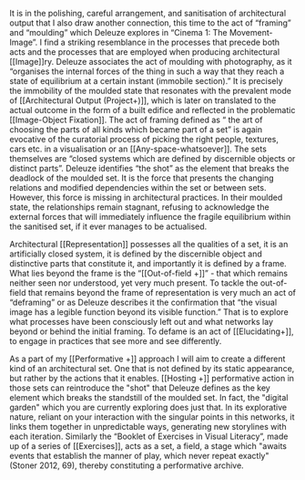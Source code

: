 It is in the polishing, careful arrangement, and sanitisation of architectural output that I also draw another connection, this time to the act of “framing” and “moulding” which Deleuze explores in “Cinema 1: The Movement-Image”. I find a striking resemblance in the processes that precede both acts and the processes that are employed when producing architectural [[Image]]ry. Deleuze associates the act of moulding with photography, as it “organises the internal forces of the thing in such a way that they reach a state of equilibrium at a certain instant (immobile section).” It is precisely the immobility of the moulded state that resonates with the prevalent mode of [[Architectural Output (Project+)]], which is later on translated to the actual outcome in the form of a built edifice and reflected in the problematic [[Image-Object Fixation]]. The act of framing defined as “ the art of choosing the parts of all kinds which became part of a set” is again evocative of the curatorial process of picking the right people, textures, cars etc. in a visualisation or an [[Any-space-whatsoever]]. The sets themselves are “closed systems which are defined by discernible objects or distinct parts”. Deleuze identifies “the shot” as the element that breaks the deadlock of the moulded set. It is the force that presents the changing relations and modified dependencies within the set or between sets. However, this force is missing in architectural practices. In their moulded state, the relationships remain stagnant, refusing to acknowledge the external forces that will immediately influence the fragile equilibrium within the sanitised set, if it ever manages to be actualised. 

Architectural [[Representation]] possesses all the qualities of a set, it is an artificially closed system, it is defined by the discernible object and distinctive parts that constitute it, and importantly it is defined by a frame. What lies beyond the frame is the “[[Out-of-field +]]” - that which remains neither seen nor understood, yet very much present. To tackle the out-of-field that remains beyond the frame of representation is very much an act of “deframing” or as Deleuze describes it the confirmation that “the visual image has a legible function beyond its visible function.” That is to explore what processes have been consciously left out and what networks lay beyond or behind the initial framing. To defame is an act of [[Elucidating+]], to engage in practices that see more and see differently. 

As a part of my [[Performative +]] approach I will aim to create a different kind of an architectural set. One that is not defined by its static appearance, but rather by the actions that it enables.  [[Hosting +]] performative action in those sets can reintroduce the "shot" that Deleuze defines as the key element which breaks the standstill of the moulded set. In fact, the "digital garden" which you are currently exploring does just that. In its explorative nature, reliant on your interaction with the singular points in this networks, it links them together in unpredictable ways, generating new storylines with each iteration. Similarly the “Booklet of Exercises in Visual Literacy”, made up of a series of [[Exercises]],  acts as a set, a field, a stage which "awaits events that establish the manner of play, which never repeat exactly" (Stoner 2012, 69), thereby constituting a performative archive.